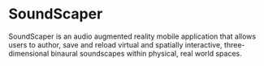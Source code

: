 # SoundScaper
SoundScaper is an audio augmented reality mobile application that allows users to author, save and reload virtual and spatially interactive, three-dimensional binaural soundscapes within physical, real world spaces.
